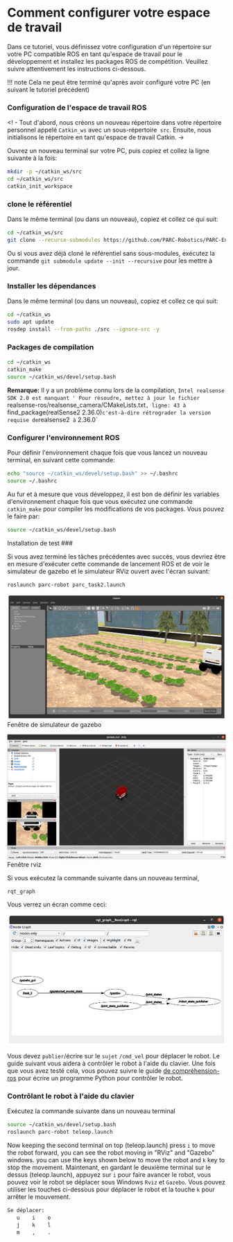 # Comment configurer votre espace de travail


Dans ce tutoriel, vous définissez votre configuration d'un répertoire sur votre PC compatible ROS en tant qu'espace de travail pour le développement et installez les packages ROS de compétition. Veuillez suivre attentivement les instructions ci-dessous.

!!! note
     Cela ne peut être terminé qu'après avoir configuré votre PC (en suivant le tutoriel précédent)

### Configuration de l'espace de travail ROS

<! - Tout d'abord, nous créons un nouveau répertoire dans votre répertoire personnel appelé `Catkin_ws` avec un sous-répertoire` src`. Ensuite, nous initialisons le répertoire en tant qu'espace de travail Catkin. ->

Ouvrez un nouveau terminal sur votre PC, puis copiez et collez la ligne suivante à la fois:
```sh
mkdir -p ~/catkin_ws/src
cd ~/catkin_ws/src
catkin_init_workspace
```


### clone le référentiel

Dans le même terminal (ou dans un nouveau), copiez et collez ce qui suit:
```sh
cd ~/catkin_ws/src
git clone --recurse-submodules https://github.com/PARC-Robotics/PARC-Engineers-League.git
```
Ou si vous avez déjà cloné le référentiel sans sous-modules, exécutez la commande `git submodule update --init --recursive` pour les mettre à jour.

### Installer les dépendances

Dans le même terminal (ou dans un nouveau), copiez et collez ce qui suit:
```sh
cd ~/catkin_ws
sudo apt update
rosdep install --from-paths ./src --ignore-src -y
```

### Packages de compilation
```sh
cd ~/catkin_ws
catkin_make
source ~/catkin_ws/devel/setup.bash
```


**Remarque:** Il y a un problème connu lors de la compilation, `Intel realsense SDK 2.0 est manquant '
Pour résoudre, mettez à jour le fichier `realsense-ros/realsense_camera/CMakeLists.txt`, ligne: 43 à `find_package(realSense2 2.36.0)`
c'est-à-dire rétrograder la version requise de `realsense2` à` 2.36.0`


### Configurer l'environnement ROS
Pour définir l'environnement chaque fois que vous lancez un nouveau terminal, en suivant cette commande:

```sh
echo "source ~/catkin_ws/devel/setup.bash" >> ~/.bashrc
source ~/.bashrc
```

Au fur et à mesure que vous développez, il est bon de définir les variables d'environnement chaque fois que vous exécutez une commande `catkin_make` pour compiler les modifications de vos packages. Vous pouvez le faire par:
```sh
source ~/catkin_ws/devel/setup.bash
```


Installation de test ###

Si vous avez terminé les tâches précédentes avec succès, vous devriez être en mesure d'exécuter cette commande de lancement ROS et de voir le simulateur de gazebo et le simulateur RViz ouvert avec l'écran suivant:
```sh
roslaunch parc-robot parc_task2.launch
```
![Fenêtre de simulateur de gazebo](assets/gazebo.png)
Fenêtre de simulateur de gazebo


![Fenêtre rviz](assets/rviz.png)
Fenêtre rviz


Si vous exécutez la commande suivante dans un nouveau terminal,
```
rqt_graph
```
Vous verrez un écran comme ceci:

![Graphique RQT](assets/rosgraph.png)

Vous devez `publier`/écrire sur le `sujet` `/cmd_vel` pour déplacer le robot.
Le guide suivant vous aidera à contrôler le robot à l'aide du clavier. Une fois que vous avez testé cela, vous pouvez suivre le guide [de compréhension-ros](../getting-started-with-ros) pour écrire un programme Python pour contrôler le robot.

### Contrôlant le robot à l'aide du clavier
Exécutez la commande suivante dans un nouveau terminal
```sh
source ~/catkin_ws/devel/setup.bash
roslaunch parc-robot teleop.launch
```

Now keeping the second terminal on top (teleop.launch) press `i` to move the robot forward, you can see the robot moving in "RViz" and "Gazebo" windows.
you can use the keys shown below to move the robot and `k` key to stop the movement.
Maintenant, en gardant le deuxième terminal sur le dessus (teleop.launch), appuyez sur `i` pour faire avancer le robot, vous pouvez voir le robot se déplacer sous Windows `Rviz` et `Gazebo`.
Vous pouvez utiliser les touches ci-dessous pour déplacer le robot et la touche `k` pour arrêter le mouvement.
```sh
Se déplacer:
   u    i    o
   j    k    l
   m    ,    .
```
